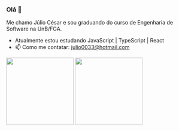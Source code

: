 ### Olá 👋
Me chamo Júlio César e sou graduando do curso de Engenharia de Software na UnB/FGA.
- Atualmente estou estudando JavaScript | TypeScript | React
- 📫 Como me contatar: julio0033@hotmail.com

<div>
  <a href:"https://github.com/Julio-eng">
  <img height="180em" src="https://github-readme-stats.vercel.app/api?username=julio-eng&show_icons=true&theme=dracula&include_all_commits=true&count_private=true">
  <img height="180em" src="https://github-readme-stats.vercel.app/api/top-langs/?username=julio-eng&layout=compact&langs_count=16&theme=dracula">
</div>
